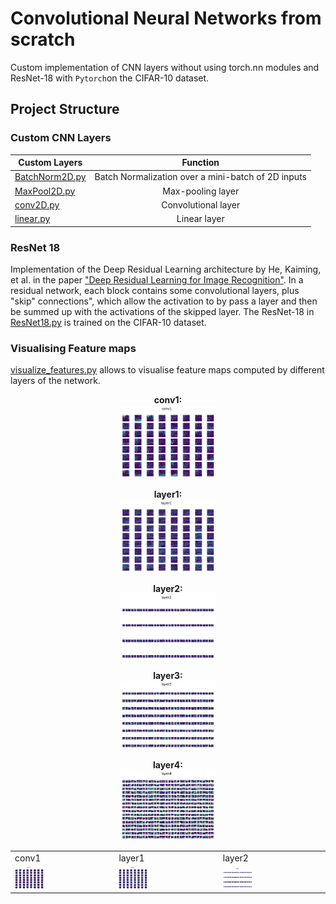 # Convolutional Neural Networks from scratch
Custom implementation of CNN layers without using torch.nn modules and ResNet-18 with ```Pytorch```on the CIFAR-10 dataset.

## Project Structure 
### Custom CNN Layers

| Custom Layers          | Function          | 
| ------------- |:-------------:| 
| [BatchNorm2D.py](https://github.com/Nasmasim/modular-CNNs/blob/main/custom_cnn_layers/BatchNorm2D.py)| Batch Normalization over a mini-batch of 2D inputs |
| [MaxPool2D.py](https://github.com/Nasmasim/modular-CNNs/blob/main/custom_cnn_layers/MaxPool2D.py)      | Max-pooling layer      |
| [conv2D.py](https://github.com/Nasmasim/modular-CNNs/blob/main/custom_cnn_layers/conv2D.py) | Convolutional layer      |
| [linear.py](https://github.com/Nasmasim/modular-CNNs/blob/main/custom_cnn_layers/linear.py) | Linear layer |

### ResNet 18 
Implementation of the Deep Residual Learning architecture by He, Kaiming, et al. in the paper ["Deep Residual Learning for Image Recognition"](https://openaccess.thecvf.com/content_cvpr_2016/papers/He_Deep_Residual_Learning_CVPR_2016_paper.pdf). In a residual network, each block contains some convolutional layers, plus "skip" connections", which allow the activation to by pass a layer and then be summed up with the activations of the skipped layer. The ResNet-18 in [ResNet18.py](https://github.com/Nasmasim/modular-CNNs/blob/main/ResNet18.py) is trained on the CIFAR-10 dataset. 

### Visualising Feature maps 
[visualize_features.py](https://github.com/Nasmasim/modular-CNNs/blob/main/visualize_features.py) allows to visualise feature maps computed by different layers of the network. 
<p align="center">
  <b>conv1:</b><br>
<img src="https://github.com/Nasmasim/modular-CNNs/blob/main/figures/feature1.png" width="30%">
</p>
<p align="center">
  <b>layer1:</b><br>
<img src="https://github.com/Nasmasim/modular-CNNs/blob/main/figures/feature2.png" width="30%">
</p>
<p align="center">
  <b>layer2:</b><br>
<img src="https://github.com/Nasmasim/modular-CNNs/blob/main/figures/feature3.png" width="30%">
</p>
<p align="center">
  <b>layer3:</b><br>
<img src="https://github.com/Nasmasim/modular-CNNs/blob/main/figures/feature4.png" width="30%">
</p>
<p align="center">
  <b>layer4:</b><br>
<img src="https://github.com/Nasmasim/modular-CNNs/blob/main/figures/feature5.png" width="30%">
</p>

<table>
  <tr>
    <td>conv1</td>
     <td>layer1</td>
     <td>layer2</td>
  </tr>
  <tr>
    <td><img src="https://github.com/Nasmasim/modular-CNNs/blob/main/figures/feature1.png" width="30%"></td>
    <td><img src="https://github.com/Nasmasim/modular-CNNs/blob/main/figures/feature2.png" width="30%"></td>
    <td><img src="https://github.com/Nasmasim/modular-CNNs/blob/main/figures/feature3.png" width="30%"></td>
  </tr>
 </table>

